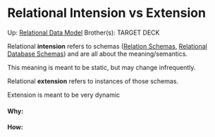 # Relational Intension vs Extension

Up: [Relational Data Model](relational_data_model)
Brother(s):
TARGET DECK

Relational **intension** refers to schemas ([Relation Schemas](relation_schemas), [Relational Database Schemas](relational_database_schemas)) and are all about the meaning/semantics.

This meaning is meant to be static, but may change infrequently.

Relational **extension** refers to instances of those schemas.

Extension is meant to be very dynamic 

































#### Why:
#### How:









